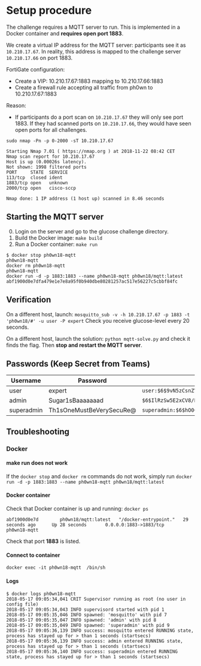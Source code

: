# Setup procedure 

The challenge requires a MQTT server to run.
This is implemented in a Docker container and **requires open port 1883**.

We create a virtual IP address for the MQTT server: participants see it as `10.210.17.67`. In reality, this address is mapped to the challenge server `10.210.17.66` on port 1883.

FortiGate configuration:

- Create a VIP: 10.210.17.67:1883 mapping to 10.210.17.66:1883
- Create a firewall rule accepting all traffic from ph0wn to 10.210.17.67:1883

Reason:

- If participants do a port scan on `10.210.17.67` they will only see port 1883. If they had scanned ports on `10.210.17.66`, they would have seen open ports for all challenges.

```
sudo nmap -Pn -p 0-2000 -sT 10.210.17.67

Starting Nmap 7.01 ( https://nmap.org ) at 2018-11-22 08:42 CET
Nmap scan report for 10.210.17.67
Host is up (0.00026s latency).
Not shown: 1998 filtered ports
PORT     STATE  SERVICE
113/tcp  closed ident
1883/tcp open   unknown
2000/tcp open   cisco-sccp

Nmap done: 1 IP address (1 host up) scanned in 8.46 seconds
```

## Starting the MQTT server

0. Login on the server and go to the glucose challenge directory. 
1. Build the Docker image: `make build`
2. Run a Docker container: `make run`

```
$ docker stop ph0wn18-mqtt
ph0wn18-mqtt
docker rm ph0wn18-mqtt
ph0wn18-mqtt
docker run -d -p 1883:1883 --name ph0wn18-mqtt ph0wn18/mqtt:latest
abf1900d0e7dfa479e1e7e8a95f0b940dbe80281257ac517e56227c5cbbf84fc
```

## Verification

On a different host, launch:
`mosquitto_sub -v -h 10.210.17.67 -p 1883 -t 'ph0wn18/#' -u user -P expert`
Check you receive glucose-level every 20 seconds.

On a different host, launch the solution: `python mqtt-solve.py` and check it finds the flag.
Then **stop and restart the MQTT server**.

## Passwords (Keep Secret from Teams)

| Username | Password | password file entry | 
| ------------- | ------------- | -------------------------- |
| user         | expert      | `user:$6$9vN5zCsnZVhlEXeq$Py+NyLqmpO6WcXgW2yuWo8oP9PhnLiVij+yzvskfcPGy0ZVwVXMymJAz/lNH66rhlFwFewzZ8wD3Ol4WwoLLLQ==` |
| admin      | Sugar1sBaaaaaaad | `$6$IlRzSw5E2xCV8/Hn$I/K7qvkYIomjmisNZS12lhCCGDu+PhdWgtkNe4y8wZJxYIzp2/5YSCQAqY0zP5PTT3HQkM1tiKVCAw7iDjPIvA==` |
| superadmin | Th1sOneMustBeVerySecuRe@ | `superadmin:$6$hO0CKUUsmbBghSsq$qqQVUdeWWnUADGZmtKAVBvM1GesRix2QkFY2wBM4zlz3coAOyQxDDmxav2DUnUsxuwO2pjMqP3zCqo+YkqKy4Q==` |

## Troubleshooting

### Docker

#### make run does not work

If the `docker stop` and `docker rm` commands do not work, simply run `docker run -d -p 1883:1883 --name ph0wn18-mqtt ph0wn18/mqtt:latest`

#### Docker container

Check that Docker container is up and running: `docker ps`

```
abf1900d0e7d        ph0wn18/mqtt:latest   "/docker-entrypoint."   29 seconds ago      Up 28 seconds       0.0.0.0:1883->1883/tcp                     ph0wn18-mqtt
```

Check that port **1883** is listed.

#### Connect to container

`docker exec -it ph0wn18-mqtt  /bin/sh`

#### Logs

```
$ docker logs ph0wn18-mqtt
2018-05-17 09:05:34,041 CRIT Supervisor running as root (no user in config file)
2018-05-17 09:05:34,043 INFO supervisord started with pid 1
2018-05-17 09:05:35,046 INFO spawned: 'mosquitto' with pid 7
2018-05-17 09:05:35,047 INFO spawned: 'admin' with pid 8
2018-05-17 09:05:35,049 INFO spawned: 'superadmin' with pid 9
2018-05-17 09:05:36,139 INFO success: mosquitto entered RUNNING state, process has stayed up for > than 1 seconds (startsecs)
2018-05-17 09:05:36,139 INFO success: admin entered RUNNING state, process has stayed up for > than 1 seconds (startsecs)
2018-05-17 09:05:36,140 INFO success: superadmin entered RUNNING state, process has stayed up for > than 1 seconds (startsecs)
```


